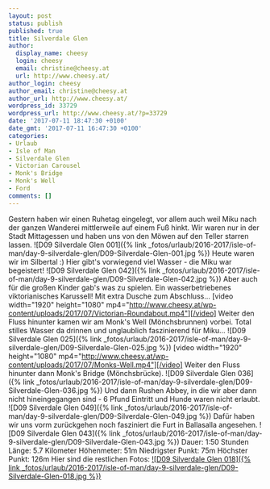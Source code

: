 ```yaml
---
layout: post
status: publish
published: true
title: Silverdale Glen
author:
  display_name: cheesy
  login: cheesy
  email: christine@cheesy.at
  url: http://www.cheesy.at/
author_login: cheesy
author_email: christine@cheesy.at
author_url: http://www.cheesy.at/
wordpress_id: 33729
wordpress_url: http://www.cheesy.at/?p=33729
date: '2017-07-11 18:47:30 +0100'
date_gmt: '2017-07-11 16:47:30 +0100'
categories:
- Urlaub
- Isle of Man
- Silverdale Glen
- Victorian Carousel
- Monk's Bridge
- Monk's Well
- Ford
comments: []
---
```

Gestern haben wir einen Ruhetag eingelegt, vor allem auch weil Miku nach der ganzen Wanderei mittlerweile auf einem Fuß hinkt. Wir waren nur in der Stadt Mittagessen und haben uns von den Möwen auf den Teller starren lassen.
![D09 Silverdale Glen 001]({% link _fotos/urlaub/2016-2017/isle-of-man/day-9-silverdale-glen/D09-Silverdale-Glen-001.jpg %})
Heute waren wir im Silbertal :) Hier gibt's vorwiegend viel Wasser - die Miku war begeistert!
![D09 Silverdale Glen 042]({% link _fotos/urlaub/2016-2017/isle-of-man/day-9-silverdale-glen/D09-Silverdale-Glen-042.jpg %})
Aber auch für die großen Kinder gab's was zu spielen. Ein wasserbetriebenes viktorianisches Karussell! Mit extra Dusche zum Abschluss...
[video width="1920" height="1080" mp4="http://www.cheesy.at/wp-content/uploads/2017/07/Victorian-Roundabout.mp4"][/video]
Weiter den Fluss hinunter kamen wir am Monk's Well (Mönchsbrunnen) vorbei. Total stilles Wasser da drinnen und unglaublich faszinierend für Miku...
![D09 Silverdale Glen 025]({% link _fotos/urlaub/2016-2017/isle-of-man/day-9-silverdale-glen/D09-Silverdale-Glen-025.jpg %})
[video width="1920" height="1080" mp4="http://www.cheesy.at/wp-content/uploads/2017/07/Monks-Well.mp4"][/video]
Weiter den Fluss hinunter dann Monk's Bridge (Mönchsbrücke).
![D09 Silverdale Glen 036]({% link _fotos/urlaub/2016-2017/isle-of-man/day-9-silverdale-glen/D09-Silverdale-Glen-036.jpg %})
Und dann Rushen Abbey, in die wir aber dann nicht hineingegangen sind - 6 Pfund Eintritt und Hunde waren nicht erlaubt.
![D09 Silverdale Glen 049]({% link _fotos/urlaub/2016-2017/isle-of-man/day-9-silverdale-glen/D09-Silverdale-Glen-049.jpg %})
Dafür haben wir uns vorm zurückgehen noch fasziniert die Furt in Ballasalla angesehen.
![D09 Silverdale Glen 043]({% link _fotos/urlaub/2016-2017/isle-of-man/day-9-silverdale-glen/D09-Silverdale-Glen-043.jpg %})
Dauer: 1:50 Stunden
Länge: 5.7 Kilometer
Höhenmeter: 51m
Niedrigster Punkt: 75m
Höchster Punkt: 126m
Hier sind die restlichen Fotos:
[![D09 Silverdale Glen 018]({% link _fotos/urlaub/2016-2017/isle-of-man/day-9-silverdale-glen/D09-Silverdale-Glen-018.jpg %})](http://www.cheesy.at/fotos/urlaub/isle-of-man/day-9-silverdale-glen/)
